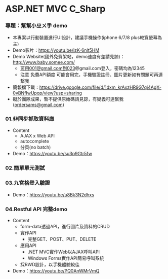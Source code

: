 # ASP.NET MVC C_Sharp
### 專題：幫幫小ㄓㄨ手 demo
  * 本專案以行動裝置進行UI設計，建議手機操作(iphone 6/7/8 plus較寬螢幕為主)
  * Demo影片：https://youtu.be/izK-6nlt5HM
  * Demo Website(國外免費架站，demo速度有差請見諒)：http://www.baby.somee.com/
    * 可用001@gmail.com到023@gmail.com登入，密碼均為12345
    * 注意 免費API額度 可能會用完，手機驗證註冊、圖片更新如有問題可再連繫我
  * 簡報檔下載：https://drive.google.com/file/d/1dxm_krAxzHR9G7qi4AgX-0vBNfIwUpop/view?usp=sharing
  * 礙於團隊成果，暫不提供原始碼請見諒，有疑義可連繫我(ordersams@gmail.com)
### 01.非同步抓取資料庫
  * Content
    * AJAX x Web API
    * autocomplete
    * 分頁(no batch)
  * Demo：https://youtu.be/su3p9Gtr5fw
### 02.簡單單元測試
### 03.九宮格登入驗證
  * Demo：https://youtu.be/u8Bk3N2dhxs
### 04.Restful API 完整demo
  * Content
    * form-data透過API，進行圖片及資料的CRUD
    * 實作API
      * 完整GET、POST、PUT、DELETE
    * 應用API
      * .NET MVC實作Web以AJAX呼叫API
      * Windows Forms實作API簡易呼叫系統
    * 採RWD設計，以手機體驗較佳
  * Demo：https://youtu.be/PQ0AnWMrVmQ
